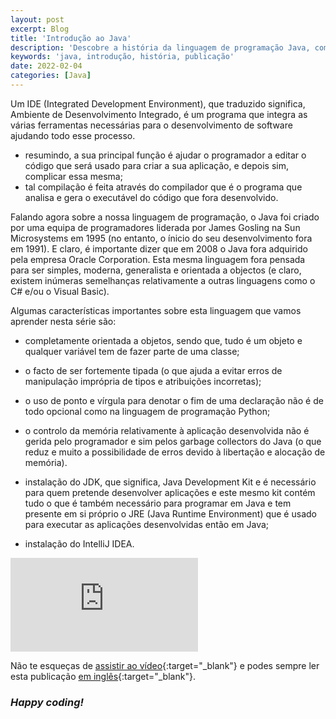 ```yaml
---
layout: post
excerpt: Blog
title: 'Introdução ao Java'
description: 'Descobre a história da linguagem de programação Java, como surgiu e os seus pontos fortes. Obtém respostas às tuas dúvidas com o resumo apresentado.'
keywords: 'java, introdução, história, publicação'
date: 2022-02-04
categories: [Java]
---
```


Um IDE (Integrated Development Environment), que traduzido significa, Ambiente de Desenvolvimento Integrado, é um programa que integra as várias ferramentas necessárias para o desenvolvimento de software ajudando todo esse processo.

- resumindo, a sua principal função é ajudar o programador a editar o código que será usado para criar a sua aplicação, e depois sim, complicar essa mesma;
- tal compilação é feita através do compilador que é o programa que analisa e gera o executável do código que fora desenvolvido.

Falando agora sobre a nossa linguagem de programação, o Java foi criado por uma equipa de programadores liderada por James Gosling na Sun Microsystems em 1995 (no entanto, o ínicio do seu desenvolvimento fora em 1991). E claro, é importante dizer que em 2008 o Java fora adquirido pela empresa Oracle Corporation. Esta mesma linguagem fora pensada para ser simples, moderna, generalista e orientada a objectos (e claro, existem inúmeras semelhanças relativamente a outras linguagens como o C# e/ou o Visual Basic).

Algumas características importantes sobre esta linguagem que vamos aprender nesta série são:

- completamente orientada a objetos, sendo que, tudo é um objeto e qualquer variável tem de fazer parte de uma classe;
- o facto de ser fortemente tipada (o que ajuda a evitar erros de manipulação imprópria de tipos e atribuições incorretas);
- o uso de ponto e vírgula para denotar o fim de uma declaração não é de todo opcional como na linguagem de programação Python;
- o controlo da memória relativamente à aplicação desenvolvida não é gerida pelo programador e sim pelos garbage collectors do Java (o que reduz e muito a possibilidade de erros devido à libertação e alocação de memória).

- instalação do JDK, que significa, Java Development Kit e é necessário para quem pretende desenvolver aplicações e este mesmo kit contém tudo o que é também necessário para programar em Java e tem presente em si próprio o JRE (Java Runtime Environment) que é usado para executar as aplicações desenvolvidas então em Java;
- instalação do IntelliJ IDEA.

<div class="video-container">
  <iframe src="https://www.youtube.com/embed/3_7hnuzWAG8" frameborder="0" allowfullscreen></iframe>
</div>

Não te esqueças de [assistir ao vídeo](https://youtu.be/3_7hnuzWAG8){:target="\_blank"} e podes sempre ler esta publicação [em inglês](https://nelsonsilvadev.com/blog/20220204/introduction-to-java/){:target="\_blank"}.

### _Happy coding!_
